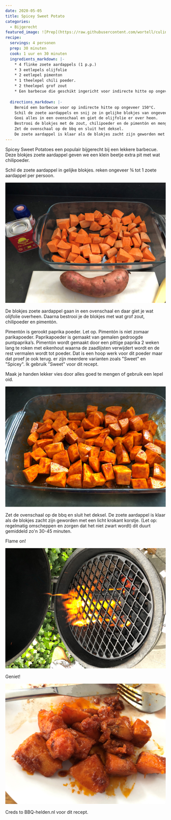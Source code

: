```yaml
---
date: 2020-05-05
title: Spicey Sweet Potato
categories:
  - Bijgerecht
featured_image: ![Prep](https://raw.githubusercontent.com/wortell/culinair/master/fotos/SpiceySweetPotato/1.jpg)
recipe:
  servings: 4 personen
  prep: 30 minuten
  cook: 1 uur en 30 minuten
  ingredients_markdown: |-
    * 4 flinke zoete aardappels (1 p.p.)
    * 3 eetlepels olijfolie
    * 2 eetlepel pimenton
    * 1 theelepel chili poeder.
    * 2 theelepel grof zout
    * Een barbecue die geschikt ingericht voor indirecte hitte op ongeveer 150 graden. 
    
  directions_markdown: |-
    Bereid een barbecue voor op indirecte hitte op ongeveer 150°C.
    Schil de zoete aardappels en snij ze in gelijke blokjes van ongeveer 2 tot 3 cm.
    Gooi alles in een ovenschaal en giet de olijfolie er over heen.
    Bestrooi de blokjes met de zout, chilipoeder en de pimentón en meng alles goed door elkaar.
    Zet de ovenschaal op de bbq en sluit het deksel.
    De zoete aardappel is klaar als de blokjes zacht zijn geworden met een licht krokant korstje. 
---
```

Spicey Sweet Potatoes een populair bijgerecht bij een lekkere barbecue. Deze blokjes zoete aardappel geven we een klein beetje extra pit met wat chilipoeder.

Schil de zoete aardappel in gelijke blokjes. reken ongeveer ¾ tot 1 zoete aardappel per persoon.

![Prep](https://raw.githubusercontent.com/wortell/culinair/master/fotos/SpiceySweetPotato/1.jpg)

De blokjes zoete aardappel gaan in een ovenschaal en daar giet je wat olijfolie overheen.
Daarna bestrooi je de blokjes met wat grof zout, chilipoeder en pimentón. 

Pimentón is gerookt paprika poeder. Let op. Pimentón is niet zomaar parikapoeder. Paprikapoeder is gemaakt van gemalen gedroogde puntpaprika’s.
Pimentón wordt gemaakt door een pittige paprika 2 weken lang te roken met eikenhout waarna de zaadlijsten verwijdert wordt en de rest vermalen wordt tot poeder. Dat is een hoop werk voor dit poeder maar dat proef je ook terug. er zijn meerdere varianten zoals "Sweet" en "Spicey". Ik gebruik "Sweet" voor dit recept.

Maak je handen lekker vies door alles goed te mengen of gebruik een lepel oid.

![mixedup](https://raw.githubusercontent.com/wortell/culinair/master/fotos/SpiceySweetPotato/2.jpg)


Zet de ovenschaal op de bbq en sluit het deksel.
De zoete aardappel is klaar als de blokjes zacht zijn geworden met een licht krokant korstje. (Let op: regelmatig omscheppen en zorgen dat het niet zwart wordt)
dit duurt gemiddeld zo'n 30-45 minuten.

Flame on!

![Vlam](https://raw.githubusercontent.com/wortell/culinair/master/fotos/SpiceySweetPotato/3.jpg)

Geniet!

![MMMM](https://raw.githubusercontent.com/wortell/culinair/master/fotos/SpiceySweetPotato/4.jpg)

Creds to BBQ-helden.nl voor dit recept.
